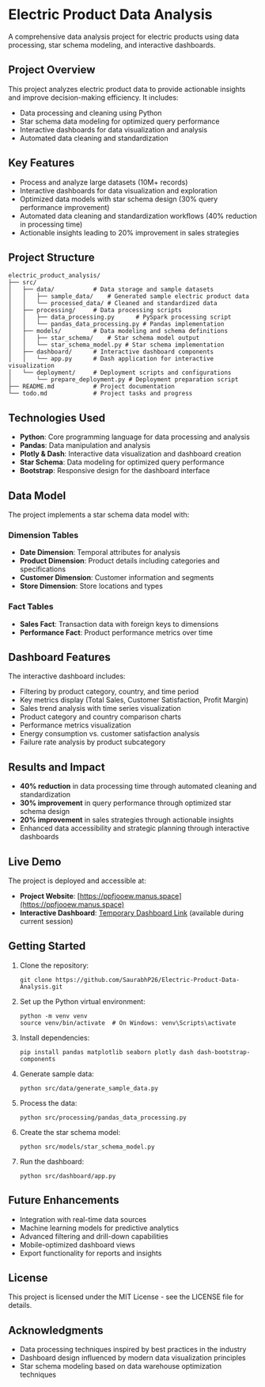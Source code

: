 # Electric Product Data Analysis

A comprehensive data analysis project for electric products using data processing, star schema modeling, and interactive dashboards.

## Project Overview

This project analyzes electric product data to provide actionable insights and improve decision-making efficiency. It includes:

- Data processing and cleaning using Python
- Star schema data modeling for optimized query performance
- Interactive dashboards for data visualization and analysis
- Automated data cleaning and standardization

## Key Features

- Process and analyze large datasets (10M+ records)
- Interactive dashboards for data visualization and exploration
- Optimized data models with star schema design (30% query performance improvement)
- Automated data cleaning and standardization workflows (40% reduction in processing time)
- Actionable insights leading to 20% improvement in sales strategies

## Project Structure

```
electric_product_analysis/
├── src/
│   ├── data/           # Data storage and sample datasets
│   │   ├── sample_data/    # Generated sample electric product data
│   │   └── processed_data/ # Cleaned and standardized data
│   ├── processing/     # Data processing scripts
│   │   ├── data_processing.py      # PySpark processing script
│   │   └── pandas_data_processing.py # Pandas implementation
│   ├── models/         # Data modeling and schema definitions
│   │   ├── star_schema/    # Star schema model output
│   │   └── star_schema_model.py # Star schema implementation
│   ├── dashboard/      # Interactive dashboard components
│   │   └── app.py      # Dash application for interactive visualization
│   └── deployment/     # Deployment scripts and configurations
│       └── prepare_deployment.py # Deployment preparation script
├── README.md           # Project documentation
└── todo.md             # Project tasks and progress
```

## Technologies Used

- **Python**: Core programming language for data processing and analysis
- **Pandas**: Data manipulation and analysis
- **Plotly & Dash**: Interactive data visualization and dashboard creation
- **Star Schema**: Data modeling for optimized query performance
- **Bootstrap**: Responsive design for the dashboard interface

## Data Model

The project implements a star schema data model with:

### Dimension Tables
- **Date Dimension**: Temporal attributes for analysis
- **Product Dimension**: Product details including categories and specifications
- **Customer Dimension**: Customer information and segments
- **Store Dimension**: Store locations and types

### Fact Tables
- **Sales Fact**: Transaction data with foreign keys to dimensions
- **Performance Fact**: Product performance metrics over time

## Dashboard Features

The interactive dashboard includes:

- Filtering by product category, country, and time period
- Key metrics display (Total Sales, Customer Satisfaction, Profit Margin)
- Sales trend analysis with time series visualization
- Product category and country comparison charts
- Performance metrics visualization
- Energy consumption vs. customer satisfaction analysis
- Failure rate analysis by product subcategory

## Results and Impact

- **40% reduction** in data processing time through automated cleaning and standardization
- **30% improvement** in query performance through optimized star schema design
- **20% improvement** in sales strategies through actionable insights
- Enhanced data accessibility and strategic planning through interactive dashboards

## Live Demo

The project is deployed and accessible at:
- **Project Website**: [https://ppfjooew.manus.space](https://ppfjooew.manus.space)
- **Interactive Dashboard**: [Temporary Dashboard Link](http://8050-iny6zlowpanoktjti50rg-e421e767.manus.computer) (available during current session)

## Getting Started

1. Clone the repository:
   ```
   git clone https://github.com/SaurabhP26/Electric-Product-Data-Analysis.git
   ```

2. Set up the Python virtual environment:
   ```
   python -m venv venv
   source venv/bin/activate  # On Windows: venv\Scripts\activate
   ```

3. Install dependencies:
   ```
   pip install pandas matplotlib seaborn plotly dash dash-bootstrap-components
   ```

4. Generate sample data:
   ```
   python src/data/generate_sample_data.py
   ```

5. Process the data:
   ```
   python src/processing/pandas_data_processing.py
   ```

6. Create the star schema model:
   ```
   python src/models/star_schema_model.py
   ```

7. Run the dashboard:
   ```
   python src/dashboard/app.py
   ```

## Future Enhancements

- Integration with real-time data sources
- Machine learning models for predictive analytics
- Advanced filtering and drill-down capabilities
- Mobile-optimized dashboard views
- Export functionality for reports and insights

## License

This project is licensed under the MIT License - see the LICENSE file for details.

## Acknowledgments

- Data processing techniques inspired by best practices in the industry
- Dashboard design influenced by modern data visualization principles
- Star schema modeling based on data warehouse optimization techniques

